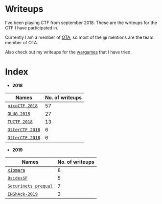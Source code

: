 # Writeups

I've been playing CTF from september 2018. These are the writeups for the CTF I have participated in.

Currently I am a member of [OTA](https://opentoallctf.github.io), so most of the @ mentions are the team member of OTA.

Also check out my writeups for the [wargames](https://github.com/mzfr/Wargames-Solutions) that I have tried.

# Index

* __2018__

| Names                   | No. of writeups |
|------------------------|--------|
| [`picoCTF 2018`](picoCTF-2018/)| 57   |
| [`GLUG 2018`](GLUG_2018/) | 27   |
| [`TUCTF 2018`](TUCTF%202018/) | 13  |
| [`OtterCTF 2018`](OtterCTF%202018/) | 6 |
| [`OtterCTF 2018`](OtterCTF%202018/) | 6 |


* __2019__

| Names                   | No. of writeups |
|------------------------|--------|
| [`xiomara`](xiomara-2019/)| 8   |
| [`BsidesSF`](BsidesSF_2019/)| 5 |
| [`Securinets prequal`](Securinets_Prequals_2K19/)| 7|
| [`INShAck-2019`](INShAck-2019/)| 3|
